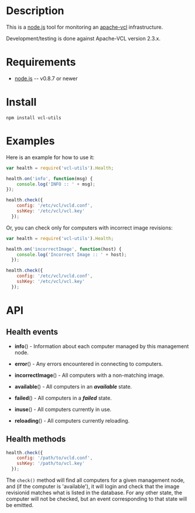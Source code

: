 
Description
===========

This is a [node.js](http://nodejs.org) tool for monitoring an [apache-vcl](http://vcl.apache.org) infrastructure.

Development/testing is done against Apache-VCL version 2.3.x.

Requirements
============

* [node.js](http://nodejs.org/) -- v0.8.7 or newer


Install
=======

    npm install vcl-utils

Examples
========

Here is an example for how to use it:

```js
var health = require('vcl-utils').Health;

health.on('info', function(msg) {
    console.log('INFO :: ' + msg);
});

health.check({
    config: '/etc/vcl/vcld.conf',
    sshKey: '/etc/vcl/vcl.key'
  });
```

Or, you can check only for computers with incorrect image revisions:

```js
var health = require('vcl-utils').Health;

health.on('incorrectImage', function(host) {
    console.log('Incorrect Image :: ' + host);
  });

health.check({
    config: '/etc/vcl/vcld.conf',
    sshKey: '/etc/vcl/vcl.key'
  });
```

API
===

Health events
--------------

* **info**() - Information about each computer managed by this management node.

* **error**() - Any errors encountered in connecting to computers.

* **incorrectImage**() - All computers with a non-matching image.

* **available**() - All computers in an **_available_** state.

* **failed**() - All computers in a **_failed_** state.

* **inuse**() - All computers currently in use.

* **reloading**() - All computers currently reloading.

Health methods
---------------

```js
health.check({
    config: '/path/to/vcld.conf',
    sshKey: '/path/to/vcl.key'
  });
```

The `check()` method will find all computers for a given management node, and
(if the computer is 'available'), it will login and check that the image 
revisionid matches what is listed in the database. For any other state,
the computer will not be checked, but an event corresponding to that state
will be emitted.

